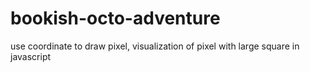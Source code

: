 # bookish-octo-adventure
use coordinate to draw pixel, visualization of pixel with large square in javascript
